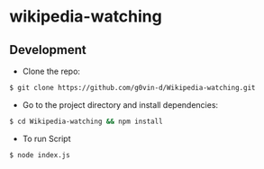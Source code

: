 # wikipedia-watching

## Development

- Clone the repo:

```bash
$ git clone https://github.com/g0vin-d/Wikipedia-watching.git
```

- Go to the project directory and install dependencies:

```bash
$ cd Wikipedia-watching && npm install
```

- To run Script

```bash
$ node index.js
```
